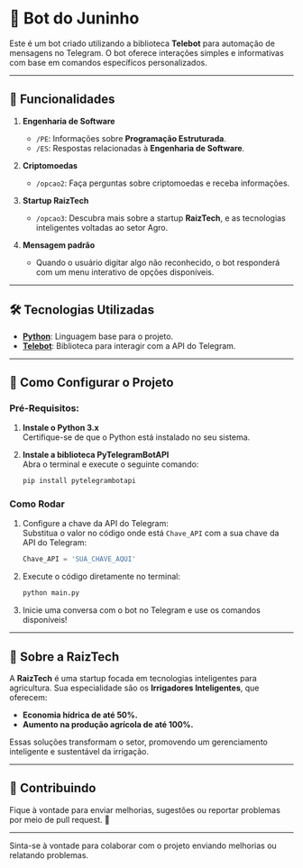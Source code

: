 
# 🤖 Bot do Juninho
Este é um bot criado utilizando a biblioteca **Telebot** para automação de mensagens no Telegram. O bot oferece interações simples e informativas com base em comandos específicos personalizados.

---

## 🌟 Funcionalidades

1. **Engenharia de Software**  
   - `/PE`: Informações sobre **Programação Estruturada**.  
   - `/ES`: Respostas relacionadas à **Engenharia de Software**.

2. **Criptomoedas**  
   - `/opcao2`: Faça perguntas sobre criptomoedas e receba informações.

3. **Startup RaizTech**  
   - `/opcao3`: Descubra mais sobre a startup **RaizTech**, e as tecnologias inteligentes voltadas ao setor Agro.

4. **Mensagem padrão**  
   - Quando o usuário digitar algo não reconhecido, o bot responderá com um menu interativo de opções disponíveis.

---

## 🛠️ Tecnologias Utilizadas

- **[Python](https://www.python.org/)**: Linguagem base para o projeto.  
- **[Telebot](https://pypi.org/project/pyTelegramBotAPI/)**: Biblioteca para interagir com a API do Telegram.

---

## 🚀 Como Configurar o Projeto

### Pré-Requisitos:

1. **Instale o Python 3.x**  
   Certifique-se de que o Python está instalado no seu sistema.  

2. **Instale a biblioteca PyTelegramBotAPI**  
   Abra o terminal e execute o seguinte comando:  

   ```bash
   pip install pytelegrambotapi
   ```

### Como Rodar

1. Configure a chave da API do Telegram:  
   Substitua o valor no código onde está `Chave_API` com a sua chave da API do Telegram:
   ```python
   Chave_API = 'SUA_CHAVE_AQUI'
   ```

2. Execute o código diretamente no terminal:  
   ```bash
   python main.py
   ```

3. Inicie uma conversa com o bot no Telegram e use os comandos disponíveis!

---

## 🌱 Sobre a RaizTech

A **RaizTech** é uma startup focada em tecnologias inteligentes para agricultura. Sua especialidade são os **Irrigadores Inteligentes**, que oferecem:  

- **Economia hídrica de até 50%.**
- **Aumento na produção agrícola de até 100%.**

Essas soluções transformam o setor, promovendo um gerenciamento inteligente e sustentável da irrigação.

---

## 🤝 Contribuindo

Fique à vontade para enviar melhorias, sugestões ou reportar problemas por meio de pull request. 🙂

---
Sinta-se à vontade para colaborar com o projeto enviando melhorias ou relatando problemas.
